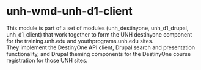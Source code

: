 # unh-wmd-unh-d1-client

This module is part of a set of modules (unh_destinyone, unh_d1_drupal, unh_d1_client) that work together to form the UNH destinyone component for the training.unh.edu and youthprograms.unh.edu sites.  
They implement the DestinyOne API client, Drupal search and presentation functionality, and Drupal theming components for the DestinyOne course registration for 
those UNH sites. 
